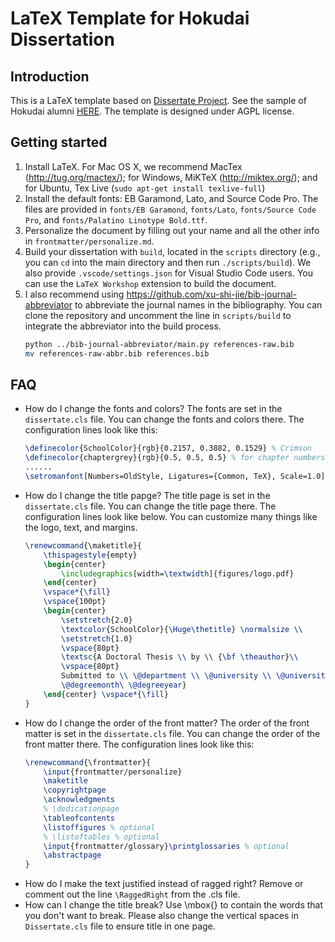 # LaTeX Template for Hokudai Dissertation

## Introduction
This is a LaTeX template based on [Dissertate Project](https://github.com/suchow/Dissertate). See the sample of Hokudai alumni [HERE](https://eprints.lib.hokudai.ac.jp/dspace/bitstream/2115/70225/1/Zhai_HongJie.pdf). The template is designed under AGPL license.

## Getting started
1. Install LaTeX. For Mac OS X, we recommend MacTex (http://tug.org/mactex/); for Windows, MiKTeX (http://miktex.org/); and for Ubuntu, Tex Live (`sudo apt-get install texlive-full`)
2. Install the default fonts: EB Garamond, Lato, and Source Code Pro. The files are provided in `fonts/EB Garamond`, `fonts/Lato`, `fonts/Source Code Pro`, and `fonts/Palatino Linotype Bold.ttf`.
3. Personalize the document by filling out your name and all the other info in `frontmatter/personalize.md`.
4. Build your dissertation with `build`, located in the `scripts` directory (e.g., you can `cd` into the main directory and then run `./scripts/build`). We also provide `.vscode/settings.json` for Visual Studio Code users. You can use the `LaTeX Workshop` extension to build the document.
5. I also recommend using https://github.com/xu-shi-jie/bib-journal-abbreviator to abbreviate the journal names in the bibliography. You can clone the repository and uncomment the line in `scripts/build` to integrate the abbreviator into the build process.
    ```bash
    python ../bib-journal-abbreviator/main.py references-raw.bib
    mv references-raw-abbr.bib references.bib
    ```

## FAQ
- How do I change the fonts and colors?
  The fonts are set in the `dissertate.cls` file. You can change the fonts and colors there. The configuration lines look like this:
    ```latex
    \definecolor{SchoolColor}{rgb}{0.2157, 0.3882, 0.1529} % Crimson
    \definecolor{chaptergrey}{rgb}{0.5, 0.5, 0.5} % for chapter numbers
    ......
    \setromanfont[Numbers=OldStyle, Ligatures={Common, TeX}, Scale=1.0]{EB Garamond}
    ```
- How do I change the title papge?
    The title page is set in the `dissertate.cls` file. You can change the title page there. The configuration lines look like below. You can customize many things like the logo, text, and margins.
    ```latex
    \renewcommand{\maketitle}{
        \thispagestyle{empty}
        \begin{center}
            \includegraphics[width=\textwidth]{figures/logo.pdf}
        \end{center}
        \vspace*{\fill}
        \vspace{100pt}
        \begin{center}
            \setstretch{2.0}
            \textcolor{SchoolColor}{\Huge\thetitle} \normalsize \\
            \setstretch{1.0}
            \vspace{80pt}
            \textsc{A Doctoral Thesis \\ by \\ {\bf \theauthor}\\
            \vspace{80pt}
            Submitted to \\ \@department \\ \@university \\ \@universitycity, \@universitystate \\
            \@degreemonth\ \@degreeyear}
        \end{center} \vspace*{\fill}
    }
    ```
- How do I change the order of the front matter?
  The order of the front matter is set in the `dissertate.cls` file. You can change the order of the front matter there. The configuration lines look like this:
    ```latex
    \renewcommand{\frontmatter}{
        \input{frontmatter/personalize}
        \maketitle
        \copyrightpage
        \acknowledgments
        % \dedicationpage
        \tableofcontents
        \listoffigures % optional
        % \listoftables % optional
        \input{frontmatter/glossary}\printglossaries % optional
        \abstractpage
    }
    ```
- How do I make the text justified instead of ragged right?
  Remove or comment out the line `\RaggedRight` from the .cls file.
- How can I change the title break?
  Use \mbox{} to contain the words that you don't want to break. Please also change the vertical spaces in `Dissertate.cls` file to ensure title in one page.